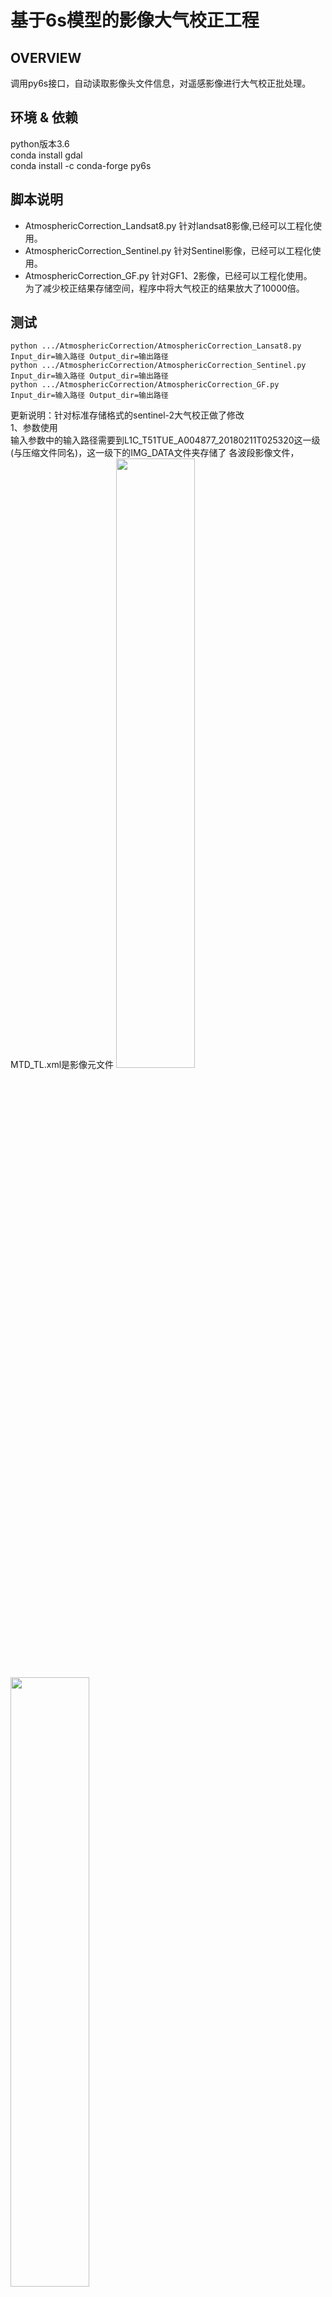 # 基于6s模型的影像大气校正工程
## OVERVIEW
调用py6s接口，自动读取影像头文件信息，对遥感影像进行大气校正批处理。
## 环境 & 依赖
python版本3.6  
conda install gdal  
conda install -c conda-forge py6s


## 脚本说明

* AtmosphericCorrection_Landsat8.py 针对landsat8影像,已经可以工程化使用。
* AtmosphericCorrection_Sentinel.py 针对Sentinel影像，已经可以工程化使用。
* AtmosphericCorrection_GF.py 针对GF1、2影像，已经可以工程化使用。   
为了减少校正结果存储空间，程序中将大气校正的结果放大了10000倍。


## 测试

```
python .../AtmosphericCorrection/AtmosphericCorrection_Lansat8.py Input_dir=输入路径 Output_dir=输出路径
python .../AtmosphericCorrection/AtmosphericCorrection_Sentinel.py Input_dir=输入路径 Output_dir=输出路径
python .../AtmosphericCorrection/AtmosphericCorrection_GF.py Input_dir=输入路径 Output_dir=输出路径
```
更新说明：针对标准存储格式的sentinel-2大气校正做了修改  
1、参数使用  
输入参数中的输入路径需要到L1C_T51TUE_A004877_20180211T025320这一级(与压缩文件同名)，这一级下的IMG_DATA文件夹存储了
各波段影像文件，MTD_TL.xml是影像元文件
<img src="https://github.com/Zhaoguanhua/AtmosphericCorrection/blob/master/img/sentinel-2_ImageTree.png" width=50%>
<img src="https://github.com/Zhaoguanhua/AtmosphericCorrection/blob/master/img/sentinel-2_AC.png" width=50%>
## <font color=red>注意</font>
直接在pycharm测试可能会有bug，建议windos用户直接在conda自带的Anaconda Prompt工具中测试，mac可直接在终端里测试。
